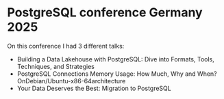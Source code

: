 # PostgreSQL conference Germany 2025

On this conference I had 3 different talks:

- Building a Data Lakehouse with PostgreSQL: Dive into Formats, Tools, Techniques, and Strategies
- PostgreSQL Connections Memory Usage: How Much, Why and When? OnDebian/Ubuntu-x86-64architecture
- Your Data Deserves the Best: Migration to PostgreSQL
